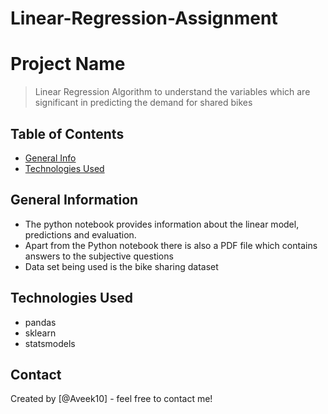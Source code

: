 # Linear-Regression-Assignment

# Project Name
> Linear Regression Algorithm to understand the variables which are significant in predicting the demand for shared bikes


## Table of Contents
* [General Info](#general-information)
* [Technologies Used](#technologies-used)

<!-- You can include any other section that is pertinent to your problem -->

## General Information
- The python notebook provides information about the linear model, predictions and evaluation.
- Apart from the Python notebook there is also a PDF file which contains answers to the subjective questions
- Data set being used is the bike sharing dataset

<!-- You don't have to answer all the questions - just the ones relevant to your project. -->


<!-- You don't have to answer all the questions - just the ones relevant to your project. -->


## Technologies Used
- pandas
- sklearn
- statsmodels


## Contact
Created by [@Aveek10] - feel free to contact me!
